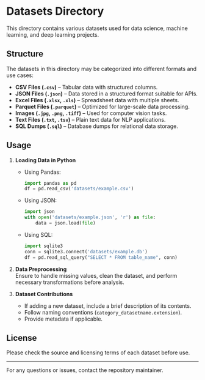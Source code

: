 # Datasets Directory

This directory contains various datasets used for data science, machine learning, and deep learning projects.

## Structure

The datasets in this directory may be categorized into different formats and use cases:

- **CSV Files (`.csv`)** – Tabular data with structured columns.
- **JSON Files (`.json`)** – Data stored in a structured format suitable for APIs.
- **Excel Files (`.xlsx`, `.xls`)** – Spreadsheet data with multiple sheets.
- **Parquet Files (`.parquet`)** – Optimized for large-scale data processing.
- **Images (`.jpg`, `.png`, `.tiff`)** – Used for computer vision tasks.
- **Text Files (`.txt`, `.tsv`)** – Plain text data for NLP applications.
- **SQL Dumps (`.sql`)** – Database dumps for relational data storage.

## Usage

1. **Loading Data in Python**  
   - Using Pandas:
     ```python
     import pandas as pd
     df = pd.read_csv('datasets/example.csv')
     ```
   - Using JSON:
     ```python
     import json
     with open('datasets/example.json', 'r') as file:
         data = json.load(file)
     ```
   - Using SQL:
     ```python
     import sqlite3
     conn = sqlite3.connect('datasets/example.db')
     df = pd.read_sql_query("SELECT * FROM table_name", conn)
     ```

2. **Data Preprocessing**  
   Ensure to handle missing values, clean the dataset, and perform necessary transformations before analysis.

3. **Dataset Contributions**  
   - If adding a new dataset, include a brief description of its contents.
   - Follow naming conventions (`category_datasetname.extension`).
   - Provide metadata if applicable.

## License

Please check the source and licensing terms of each dataset before use.

---

For any questions or issues, contact the repository maintainer.
